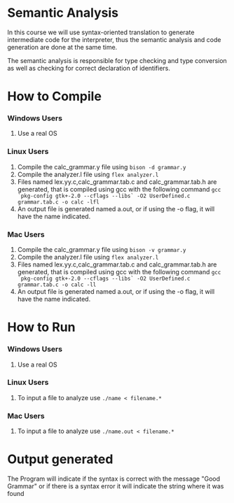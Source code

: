# Semantic Analysis

 In this course we will use syntax-oriented translation to generate intermediate code for the interpreter, thus the semantic analysis and code generation are done at the same time.

The semantic analysis is responsible for type checking and type conversion as well as checking for correct declaration of identifiers.
# How to Compile
### Windows Users
1. Use a real OS

### Linux Users
1. Compile the calc_grammar.y file using  ```bison -d grammar.y```
2. Compile the analyzer.l file using ```flex analyzer.l```
3. Files named lex.yy.c,calc_grammar.tab.c and calc_grammar.tab.h are generated, that is compiled using gcc with the following command ```gcc `pkg-config gtk+-2.0 --cflags --libs` -O2 UserDefined.c grammar.tab.c -o calc -lfl```
4. An output file is generated named a.out, or if using the -o flag, it will have the name indicated.

### Mac Users
1. Compile the calc_grammar.y file using  ```bison -v grammar.y```
2. Compile the analyzer.l file using ```flex analyzer.l```
3. Files named lex.yy.c,calc_grammar.tab.c and calc_grammar.tab.h are generated, that is compiled using gcc with the following command ```gcc `pkg-config gtk+-2.0 --cflags --libs` -O2 UserDefined.c grammar.tab.c -o calc -ll```
4. An output file is generated named a.out, or if using the -o flag, it will have the name indicated.

# How to Run
### Windows Users
1. Use a real OS

### Linux Users
1. To input a file to analyze use ```./name < filename.*```


### Mac Users
1. To input a file to analyze use ```./name.out < filename.*```

# Output generated
The Program will indicate if the syntax is correct with the message "Good Grammar" or if there is a syntax error it will indicate the string where it was found
